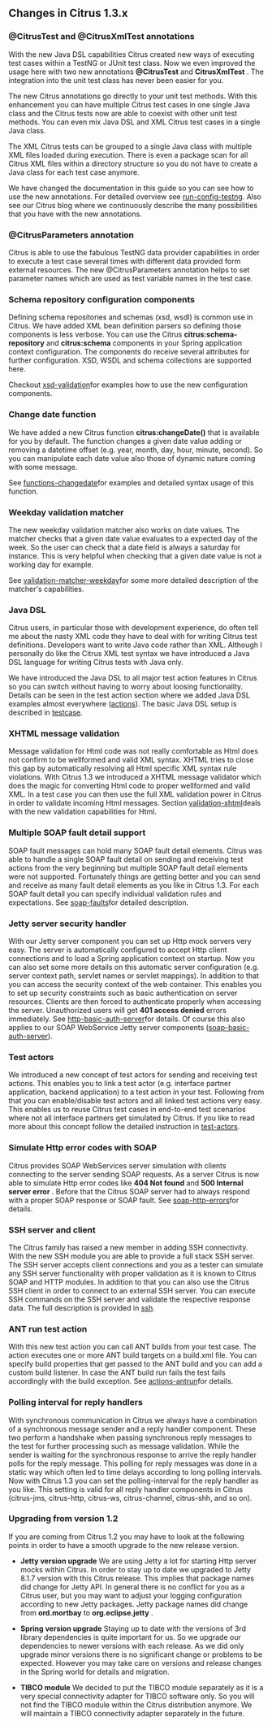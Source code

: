 ## Changes in Citrus 1.3.x

### @CitrusTest and @CitrusXmlTest annotations

With the new Java DSL capabilities Citrus created new ways of executing test cases within a TestNG or JUnit test class. Now we even improved the usage here with two new annotations **@CitrusTest** and **CitrusXmlTest** . The integration into the unit test class has never been easier for you.

The new Citrus annotations go directly to your unit test methods. With this enhancement you can have multiple Citrus test cases in one single Java class and the Citrus tests now are able to coexist with other unit test methods. You can even mix Java DSL and XML Citrus test cases in a single Java class.

The XML Citrus tests can be grouped to a single Java class with multiple XML files loaded during execution. There is even a package scan for all Citrus XML files within a directory structure so you do not have to create a Java class for each test case anymore.

We have changed the documentation in this guide so you can see how to use the new annotations. For detailed overview see [run-config-testng](run-config-testng). Also see our Citrus blog where we continuously describe the many possibilities that you have with the new annotations.

### @CitrusParameters annotation

Citrus is able to use the fabulous TestNG data provider capabilities in order to execute a test case several times with different data provided form external resources. The new @CitrusParameters annotation helps to set parameter names which are used as test variable names in the test case.

### Schema repository configuration components

Defining schema repositories and schemas (xsd, wsdl) is common use in Citrus. We have added XML bean definition parsers so defining those components is less verbose. You can use the Citrus **citrus:schema-repository** and **citrus:schema** components in your Spring application context configuration. The components do receive several attributes for further configuration. XSD, WSDL and schema collections are supported here.

Checkout [xsd-validation](xsd-validation)for examples how to use the new configuration components.

### Change date function

We have added a new Citrus function **citrus:changeDate()** that is available for you by default. The function changes a given date value adding or removing a datetime offset (e.g. year, month, day, hour, minute, second). So you can manipulate each date value also those of dynamic nature coming with some message.

See [functions-changedate](functions-changedate)for examples and detailed syntax usage of this function.

### Weekday validation matcher

The new weekday validation matcher also works on date values. The matcher checks that a given date value evaluates to a expected day of the week. So the user can check that a date field is always a saturday for instance. This is very helpful when checking that a given date value is not a working day for example.

See [validation-matcher-weekday](validation-matcher-weekday)for some more detailed description of the matcher's capabilities.

### Java DSL

Citrus users, in particular those with development experience, do often tell me about the nasty XML code they have to deal with for writing Citrus test definitions. Developers want to write Java code rather than XML. Although I personally do like the Citrus XML test syntax we have introduced a Java DSL language for writing Citrus tests with Java only.

We have introduced the Java DSL to all major test action features in Citrus so you can switch without having to worry about loosing functionality. Details can be seen in the test action section where we added Java DSL examples almost everywhere ([actions](actions)). The basic Java DSL setup is described in [testcase](testcase).

### XHTML message validation

Message validation for Html code was not really comfortable as Html does not confirm to be wellformed and valid XML syntax. XHTML tries to close this gap by automatically resolving all Html specific XML syntax rule violations. With Citrus 1.3 we introduced a XHTML message validator which does the magic for converting Html code to proper wellformed and valid XML. In a test case you can then use the full XML validation power in Citrus in order to validate incoming Html messages. Section [validation-xhtml](validation-xhtml)deals with the new validation capabilities for Html.

### Multiple SOAP fault detail support

SOAP fault messages can hold many SOAP fault detail elements. Citrus was able to handle a single SOAP fault detail on sending and receiving test actions from the very beginning but multiple SOAP fault detail elements were not supported. Fortunately things are getting better and you can send and receive as many fault detail elements as you like in Citrus 1.3. For each SOAP fault detail you can specify individual validation rules and expectations. See [soap-faults](soap-faults)for detailed description.

### Jetty server security handler

With our Jetty server component you can set up Http mock servers very easy. The server is automatically configured to accept Http client connections and to load a Spring application context on startup. Now you can also set some more details on this automatic server configuration (e.g. server context path, servlet names or servlet mappings). In addition to that you can access the security context of the web container. This enables you to set up security constraints such as basic authentication on server resources. Clients are then forced to authenticate properly when accessing the server. Unauthorized users will get **401 access denied** errors immediately. See [http-basic-auth-server](http-basic-auth-server)for details. Of course this also applies to our SOAP WebService Jetty server components ([soap-basic-auth-server](soap-basic-auth-server)).

### Test actors

We introduced a new concept of test actors for sending and receiving test actions. This enables you to link a test actor (e.g. interface partner application, backend application) to a test action in your test. Following from that you can enable/disable test actors and all linked test actions very easy. This enables us to reuse Citrus test cases in end-to-end test scenarios where not all interface partners get simulated by Citrus. If you like to read more about this concept follow the detailed instruction in [test-actors](test-actors).

### Simulate Http error codes with SOAP

Citrus provides SOAP WebServices server simulation with clients connecting to the server sending SOAP requests. As a server Citrus is now able to simulate Http error codes like **404 Not found** and **500 Internal server error** . Before that the Citrus SOAP server had to always respond with a proper SOAP response or SOAP fault. See [soap-http-errors](soap-http-errors)for details.

### SSH server and client

The Citrus family has raised a new member in adding SSH connectivity. With the new SSH module you are able to provide a full stack SSH server. The SSH server accepts client connections and you as a tester can simulate any SSH server functionality with proper validation as it is known to Citrus SOAP and HTTP modules. In addition to that you can also use the Citrus SSH client in order to connect to an external SSH server. You can execute SSH commands on the SSH server and validate the respective response data. The full description is provided in [ssh](ssh).

### ANT run test action

With this new test action you can call ANT builds from your test case. The action executes one or more ANT build targets on a build.xml file. You can specify build properties that get passed to the ANT build and you can add a custom build listener. In case the ANT build run fails the test fails accordingly with the build exception. See [actions-antrun](actions-antrun)for details.

### Polling interval for reply handlers

With synchronous communication in Citrus we always have a combination of a synchronous message sender and a reply handler component. These two perform a handshake when passing synchronous reply messages to the test for further processing such as message validation. While the sender is waiting for the synchronous response to arrive the reply handler polls for the reply message. This polling for reply messages was done in a static way which often led to time delays according to long polling intervals. Now with Citrus 1.3 you can set the polling-interval for the reply handler as you like. This setting is valid for all reply handler components in Citrus (citrus-jms, citrus-http, citrus-ws, citrus-channel, citrus-shh, and so on).

### Upgrading from version 1.2

If you are coming from Citrus 1.2 you may have to look at the following points in order to have a smooth upgrade to the new release version.

*  **Jetty version upgrade** We are using Jetty a lot for starting Http server mocks within Citrus. In order to stay up to date we upgraded to Jetty 8.1.7 version with this Citrus release. This implies that package names did change for Jetty API. In general there is no conflict for you as a Citrus user, but you may want to adjust your logging configuration according to new Jetty packages. Jetty package names did change from **ord.mortbay** to **org.eclipse.jetty** .

*  **Spring version upgrade** Staying up to date with the versions of 3rd library dependencies is quite important for us. So we upgrade our dependencies to newer versions with each release. As we did only upgrade minor versions there is no significant change or problems to be expected. However you may take care on versions and release changes in the Spring world for details and migration.

*  **TIBCO module** We decided to put the TIBCO module separately as it is a very special connectivity adapter for TIBCO software only. So you will not find the TIBCO module within the Citrus distribution anymore. We will maintain a TIBCO connectivity adapter separately in the future.



